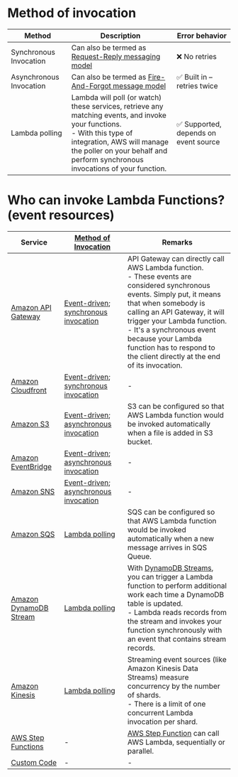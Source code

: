 # Method of invocation

| Method                  | Description                                                                                                                                                                                                                               | Error behavior                                        |
|-------------------------|-------------------------------------------------------------------------------------------------------------------------------------------------------------------------------------------------------------------------------------------|-------------------------------------------------------|
| Synchronous Invocation  | Can also be termed as [Request-Reply messaging model](../../../7_MessageBrokers/Glossaries/PointToPointModel.md)                                                                                              | :x: No retries                                        |
| Asynchronous Invocation | Can also be termed as [Fire-And-Forgot message model](../../../7_MessageBrokers/Glossaries/PointToPointModel.md)                                                                                              | :white_check_mark: Built in – retries twice           |
| Lambda polling          | Lambda will poll (or watch) these services, retrieve any matching events, and invoke your functions.<br/>- With this type of integration, AWS will manage the poller on your behalf and perform synchronous invocations of your function. | :white_check_mark: Supported, depends on event source |

# Who can invoke Lambda Functions? (event resources)

| Service                                                                                                       | [Method of Invocation](https://docs.aws.amazon.com/lambda/latest/dg/lambda-services.html)                                                                     | Remarks                                                                                                                                                                                                                                                                                                                                            |
|---------------------------------------------------------------------------------------------------------------|---------------------------------------------------------------------------------------------------------------------------------------------------------------|----------------------------------------------------------------------------------------------------------------------------------------------------------------------------------------------------------------------------------------------------------------------------------------------------------------------------------------------------|
| [Amazon API Gateway](../../1_NetworkingAndContentDelivery/2_ApplicationNetworking/AmazonAPIGateway/Readme.md) | [Event-driven](../../../5_MicroServicesSOA/EventDrivenArchitecture.md); [synchronous invocation](#method-of-invocation)  | API Gateway can directly call AWS Lambda function.<br/>- These events are considered synchronous events. Simply put, it means that when somebody is calling an API Gateway, it will trigger your Lambda function. <br/>- It's a synchronous event because your Lambda function has to respond to the client directly at the end of its invocation. |
| [Amazon Cloudfront](../../1_NetworkingAndContentDelivery/1_EdgeNetworking/AmazonCloudFront.md)                | [Event-driven](../../../5_MicroServicesSOA/EventDrivenArchitecture.md); [synchronous invocation](#method-of-invocation)  | -                                                                                                                                                                                                                                                                                                                                                  |
| [Amazon S3](../../7_StorageServices/3_ObjectStorageS3/Readme.md)                                              | [Event-driven](../../../5_MicroServicesSOA/EventDrivenArchitecture.md); [asynchronous invocation](#method-of-invocation) | S3 can be configured so that AWS Lambda function would be invoked automatically when a file is added in S3 bucket.                                                                                                                                                                                                                                 |
| [Amazon EventBridge](../../5_MessageBrokerServices/AmazonEventBridge.md)                                      | [Event-driven](../../../5_MicroServicesSOA/EventDrivenArchitecture.md); [asynchronous invocation](#method-of-invocation) | -                                                                                                                                                                                                                                                                                                                                                  |
| [Amazon SNS](../../5_MessageBrokerServices/AmazonSNS.md)                                                      | [Event-driven](../../../5_MicroServicesSOA/EventDrivenArchitecture.md); [asynchronous invocation](#method-of-invocation) | -                                                                                                                                                                                                                                                                                                                                                  |
| [Amazon SQS](../../5_MessageBrokerServices/AmazonSQS/Readme.md)                                               | [Lambda polling](#method-of-invocation)                                                                                                                       | SQS can be configured so that AWS Lambda function would be invoked automatically when a new message arrives in SQS Queue.                                                                                                                                                                                                                          |
| [Amazon DynamoDB Stream](../../6_DatabaseServices/AmazonDynamoDB/DynamoDBStreams.md)                          | [Lambda polling](#method-of-invocation)                                                                                                                       | With [DynamoDB Streams](../../6_DatabaseServices/AmazonDynamoDB/DynamoDBStreams.md), you can trigger a Lambda function to perform additional work each time a DynamoDB table is updated. <br/>- Lambda reads records from the stream and invokes your function synchronously with an event that contains stream records.                           |
| [Amazon Kinesis](../../5_MessageBrokerServices/AmazonKinesis/Readme.md)                         | [Lambda polling](#method-of-invocation)                                                                                                                       | Streaming event sources (like Amazon Kinesis Data Streams) measure concurrency by the number of shards. <br/>- There is a limit of one concurrent Lambda invocation per shard.                                                                                                                                                                     |
| [AWS Step Functions](../AWSStepFunctions.md)                                                                  | -                                                                                                                                                             | [AWS Step Function](../AWSStepFunctions.md) can call AWS Lambda, sequentially or parallel.                                                                                                                                                                                                                                                         |
| [Custom Code](https://docs.aws.amazon.com/lambda/latest/dg/lambda-invocation.html)                            | -                                                                                                                                                             | -                                                                                                                                                                                                                                                                                                                                                  |
